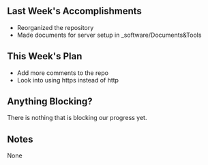 ## Last Week's Accomplishments
- Reorganized the repository
- Made documents for server setup in _software/Documents&Tools

## This Week's Plan
- Add more comments to the repo
- Look into using https instead of http


## Anything Blocking?

There is nothing that is blocking our progress yet.

## Notes

None
